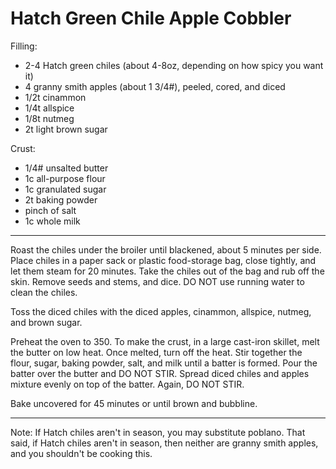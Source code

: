 # Hatch Green Chile Apple Cobbler

Filling:
* 2-4 Hatch green chiles (about 4-8oz, depending on how spicy you want it)
* 4 granny smith apples (about 1 3/4#), peeled, cored, and diced
* 1/2t cinammon
* 1/4t allspice
* 1/8t nutmeg
* 2t light brown sugar

Crust:
* 1/4# unsalted butter
* 1c all-purpose flour
* 1c granulated sugar
* 2t baking powder
* pinch of salt
* 1c whole milk

---

Roast the chiles under the broiler until blackened, about 5 minutes per side. Place chiles in a paper sack or plastic food-storage bag, close tightly, and let them steam for 20 minutes. Take the chiles out of the bag and rub off the skin. Remove seeds and stems, and dice. DO NOT use running water to clean the chiles.

Toss the diced chiles with the diced apples, cinammon, allspice, nutmeg, and brown sugar.

Preheat the oven to 350. To make the crust, in a large cast-iron skillet, melt the butter on low heat. Once melted, turn off the heat. Stir together the flour, sugar, baking powder, salt, and milk until a batter is formed. Pour the batter over the butter and DO NOT STIR. Spread diced chiles and apples mixture evenly on top of the batter. Again, DO NOT STIR.

Bake uncovered for 45 minutes or until brown and bubbline.

---

Note: If Hatch chiles aren't in season, you may substitute poblano. That said, if Hatch chiles aren't in season, then neither are granny smith apples, and you shouldn't be cooking this.